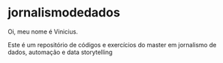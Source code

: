# jornalismodedados
Oi, meu nome é Vinicius.

Este é um repositório de códigos e exercícios do master em jornalismo de dados, automação e data storytelling
